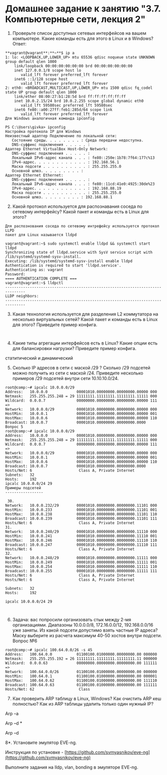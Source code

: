 # Домашнее задание к занятию "3.7. Компьютерные сети, лекция 2"

1.  Проверьте список доступных сетевых интерфейсов на вашем компьютере. Какие команды есть для этого в Linux и в Windows?
Ответ:
```
**vagrant@vagrant**:**~**$ ip a
1: lo: <LOOPBACK,UP,LOWER_UP> mtu 65536 qdisc noqueue state UNKNOWN group default qlen 1000
    link/loopback 00:00:00:00:00:00 brd 00:00:00:00:00:00
    inet 127.0.0.1/8 scope host lo
       valid_lft forever preferred_lft forever
    inet6 ::1/128 scope host
       valid_lft forever preferred_lft forever
2: eth0: <BROADCAST,MULTICAST,UP,LOWER_UP> mtu 1500 qdisc fq_codel state UP group default qlen 1000
    link/ether 08:00:27:b1:28:5d brd ff:ff:ff:ff:ff:ff
    inet 10.0.2.15/24 brd 10.0.2.255 scope global dynamic eth0
       valid_lft 59580sec preferred_lft 59580sec
    inet6 fe80::a00:27ff:feb1:285d/64 scope link
       valid_lft forever preferred_lft forever
Для Windows аналогичная команда ipconfig

PS C:\Users\givka> ipconfig
Настройка протокола IP для Windows
Неизвестный адаптер Подключение по локальной сети:            
   Состояние среды. . . . . . . . : Среда передачи недоступна.
   DNS-суффикс подключения . . . . . :
Адаптер Ethernet VirtualBox Host-Only Network:
   DNS-суффикс подключения . . . . . : 
   Локальный IPv6-адрес канала . . . : fe80::250e:1b78:7f64:177c%13
   IPv4-адрес. . . . . . . . . . . . : 192.168.56.1
   Маска подсети . . . . . . . . . . : 255.255.255.0
   Основной шлюз. . . . . . . . . :
Адаптер Ethernet Ethernet:
   DNS-суффикс подключения . . . . . : 
   Локальный IPv6-адрес канала . . . : fe80::11cd:41e0:4925:30de%23
   IPv4-адрес. . . . . . . . . . . . : 192.168.88.19
   Маска подсети . . . . . . . . . . : 255.255.255.0
   Основной шлюз. . . . . . . . . : 192.168.88.1
```


2.  Какой протокол используется для распознавания соседа по сетевому интерфейсу? Какой пакет и команды есть в Linux для этого?
```
Для распознования соседа по сетевому интрефейсу используется протокол LLPD
пакет для Linux называется lldpd

vagrant@vagrant:~$ sudo systemctl enable lldpd && systemctl start lldpd
Synchronizing state of lldpd.service with SysV service script with /lib/systemd/systemd-sysv-install.
Executing: /lib/systemd/systemd-sysv-install enable lldpd
Authentication is required to start 'lldpd.service'.
Authenticating as: vagrant
Password:
==== AUTHENTICATION COMPLETE ===
vagrant@vagrant:~$ lldpctl
-------------------------------------------------------------------------------
LLDP neighbors:
-------------------------------------------------------------------------------
```
3.  Какая технология используется для разделения L2 коммутатора на несколько виртуальных сетей? Какой пакет и команды есть в Linux для этого? Приведите пример конфига.

```Для разделения L2 коммутатора на несколько виртуальных сетей используется технология Vlan. На Linux системах используется пакет vlan.


```
4.  Какие типы агрегации интерфейсов есть в Linux? Какие опции есть для балансировки нагрузки? Приведите пример конфига.

статитический и динамический 
    
5.  Сколько IP адресов в сети с маской /29 ? Сколько /29 подсетей можно получить из сети с маской /24. Приведите несколько примеров /29 подсетей внутри сети 10.10.10.0/24.


```
root@comp:~# ipcalc 10.0.0.0/29
Address:   10.0.0.0             00001010.00000000.00000000.00000 000
Netmask:   255.255.255.248 = 29 11111111.11111111.11111111.11111 000
Wildcard:  0.0.0.7              00000000.00000000.00000000.00000 111
=>
Network:   10.0.0.0/29          00001010.00000000.00000000.00000 000
HostMin:   10.0.0.1             00001010.00000000.00000000.00000 001
HostMax:   10.0.0.6             00001010.00000000.00000000.00000 110
Broadcast: 10.0.0.7             00001010.00000000.00000000.0000
Вопрос 5
root@comp:~# ipcalc 10.0.0.0/29
Address:   10.0.0.0             00001010.00000000.00000000.00000 000
Netmask:   255.255.255.248 = 29 11111111.11111111.11111111.11111 000
Wildcard:  0.0.0.7              00000000.00000000.00000000.00000 111
=>
Network:   10.0.0.0/29          00001010.00000000.00000000.00000 000
HostMin:   10.0.0.1             00001010.00000000.00000000.00000 001
HostMax:   10.0.0.6             00001010.00000000.00000000.00000 110
Broadcast: 10.0.0.7             00001010.00000000.00000000.0000
Hosts/Net: 6                     Class A, Private Internet
Subnets:   32
Hosts:     192
ipcalc 10.0.0.0/24 29
Примеры подсетей 
-----------------

 30.
Network:   10.0.0.232/29        00001010.00000000.00000000.11101 000
HostMin:   10.0.0.233           00001010.00000000.00000000.11101 001
HostMax:   10.0.0.238           00001010.00000000.00000000.11101 110
Broadcast: 10.0.0.239           00001010.00000000.00000000.11101 111
Hosts/Net: 6                     Class A, Private Internet
31.
Network:   10.0.0.240/29        00001010.00000000.00000000.11110 000
HostMin:   10.0.0.241           00001010.00000000.00000000.11110 001
HostMax:   10.0.0.246           00001010.00000000.00000000.11110 110
Broadcast: 10.0.0.247           00001010.00000000.00000000.11110 111
Hosts/Net: 6                     Class A, Private Internet
32.
Network:   10.0.0.248/29        00001010.00000000.00000000.11111 000
HostMin:   10.0.0.249           00001010.00000000.00000000.11111 001
HostMax:   10.0.0.254           00001010.00000000.00000000.11111 110
Broadcast: 10.0.0.255           00001010.00000000.00000000.11111 111
Hosts/Net: 6                     Class A, Private Internet
Hosts/Net: 6                     Class A, Private Internet

Subnets:   32
Hosts:     192

ipcalc 10.0.0.0/24 29



```    
6.  Задача: вас попросили организовать стык между 2-мя организациями. Диапазоны 10.0.0.0/8, 172.16.0.0/12, 192.168.0.0/16 уже заняты. Из какой подсети допустимо взять частные IP адреса? Маску выберите из расчета максимум 40-50 хостов внутри подсети.
    Вопрос №6
```
root@comp:~# ipcalc 100.64.0.0/26 -s 45
Address:   100.64.0.0           01100100.01000000.00000000.00 000000
Netmask:   255.255.255.192 = 26 11111111.11111111.11111111.11 000000
Wildcard:  0.0.0.63             00000000.00000000.00000000.00 111111
=>
Network:   100.64.0.0/26        01100100.01000000.00000000.00 000000
HostMin:   100.64.0.1           01100100.01000000.00000000.00 000001
HostMax:   100.64.0.62          01100100.01000000.00000000.00 111110
Broadcast: 100.64.0.63          01100100.01000000.00000000.00 111111
Hosts/Net: 62                    Class
```
7.  Как проверить ARP таблицу в Linux, Windows? Как очистить ARP кеш полностью? Как из ARP таблицы удалить только один нужный IP?
    

Arp –a

Arp –d *

Arp –d <IP adress>
	
8*. Установите эмулятор EVE-ng.

Инструкция по установке - [https://github.com/svmyasnikov/eve-ng](https://github.com/svmyasnikov/eve-ng)

Выполните задания на lldp, vlan, bonding в эмуляторе EVE-ng.





